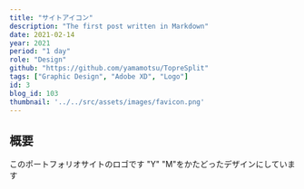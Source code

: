 ```yaml
---
title: "サイトアイコン"
description: "The first post written in Markdown"
date: 2021-02-14
year: 2021
period: "1 day"
role: "Design"
github: "https://github.com/yamamotsu/TopreSplit"
tags: ["Graphic Design", "Adobe XD", "Logo"]
id: 3
blog_id: 103
thumbnail: '../../src/assets/images/favicon.png'
---
```


## 概要
このポートフォリオサイトのロゴです
"Y" "M"をかたどったデザインにしています
